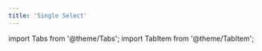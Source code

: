 ```yaml
---
title: 'Single Select'
---
```

import Tabs from '@theme/Tabs';
import TabItem from '@theme/TabItem';